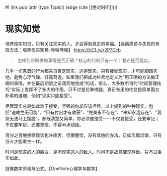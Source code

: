 #! (ink pub (attr (type Topic)) (edge (cite [[绝对时间]])))

# 现实知觉

培养现实知觉，只有关注现实的人，才会得到真正的幸福。【远离痛苦与失败的有效方法：培养现实知觉-哔哩哔哩】 https://b23.tv/r2P7Dcb

> 怎样判断所做的事情是否正确？核心的判断只有一个：看它是否现实。

几乎一切愚蠢的行为都来自否定现实、逃避现实。只有接受现实，才可能脚踏实地，避免心浮气躁、好高骛远。如果我们把成功朴素地定义为“用正确的方法做正确的事情，并在最后期限之前漂亮地完成”的话，那么，大多数所谓的“时间管理技巧”实际上发挥不了多大的作用，只不过是花拳绣腿。真正有用的往往是简单而又朴素的道理，例如“现实只能接受”。


尽管现实总是如此难于接受，坚强的你却应该坦然。以上提到的种种现实，包括“速成绝无可能”、“只有付出才有收获”、“完美永不存在”、“未知永远存在”、“现状无法马上摆脱”，都既清楚又简单，你必须要接受——不仅要接受，还要牢记；不仅要牢记，还要坚信，不容半点动摇。


百分之百地接受现实也许痛苦，但要醒悟，没有其他的办法。正如凤凰涅槃，只有浴火才能重生一样。

时间是现实的人的朋友，是不现实的人的敌人。时间不是故意要这样做，只不过事实如此。


就像数学原理与公式。【OneNote心理学与数学】